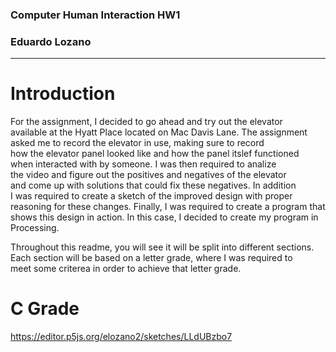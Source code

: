 ### Computer Human Interaction HW1  
### Eduardo Lozano
---

Introduction
===
For the assignment, I decided to go ahead and try out the elevator  
available at the Hyatt Place located on Mac Davis Lane. The assignment  
asked me to record the elevator in use, making sure to record  
how the elevator panel looked like and how the panel itslef functioned  
when interacted with by someone. I was then required to analize  
the video and figure out the positives and negatives of the elevator  
and come up with solutions that could fix these negatives. In addition  
I was required to create a sketch of the improved design with proper  
reasoning for these changes. Finally, I was required to create a program that  
shows this design in action. In this case, I decided to create my program in  
Processing.

Throughout this readme, you will see it will be split into different sections.  
Each section will be based on a letter grade, where I was required to  
meet some criterea in order to achieve that letter grade.

C Grade
===





















https://editor.p5js.org/elozano2/sketches/LLdUBzbo7
